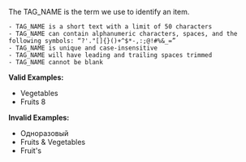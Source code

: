 <!-- markdownlint-disable-file first-line-h1 -->
The TAG_NAME is the term we use to identify an item.

```info
- TAG_NAME is a short text with a limit of 50 characters
- TAG_NAME can contain alphanumeric characters, spaces, and the following symbols: “?'."[]{}()+^$*-,:;@!#%&_=”
- TAG_NAME is unique and case-insensitive
- TAG_NAME will have leading and trailing spaces trimmed
- TAG_NAME cannot be blank
```

**Valid Examples:**

* Vegetables
* Fruits 8

**Invalid Examples:**

* Одноразовый
* Fruits & Vegetables
* Fruit's
